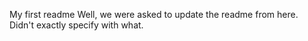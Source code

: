 My first readme
Well, we were asked to update the readme from here. Didn't exactly specify with what. 

